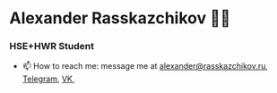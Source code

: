 # Alexander Rasskazchikov 👨‍💻

### HSE+HWR Student

- 📫 How to reach me: message me at alexander@rasskazchikov.ru, [Telegram](https://t.me/a_rassk), [VK](https://vk.com/a_rassk), 

